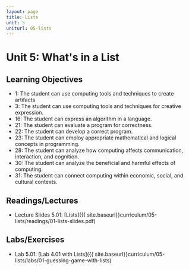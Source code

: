 ```yaml
---
layout: page
title: Lists
unit: 5
uniturl: 05-lists
---
```



Unit 5: What's in a List
========================


Learning Objectives
-------------------
 * 1: The student can use computing tools and techniques to create artifacts
 * 3: The student can use computing tools and techniques for creative expression.
 * 16: The student can express an algorithm in a language.
 * 21: The student can evaluate a program for correctness.
 * 22: The student can develop a correct program.
 * 23: The student can employ appropriate mathematical and logical concepts in programming.
 * 28: The student can analyze how computing affects communication, interaction, and cognition.
 * 30: The student can analyze the beneficial and harmful effects of computing.
 * 31: The student can connect computing within economic, social, and cultural contexts.


Readings/Lectures
-----------------
 * Lecture Slides 5.01: [Lists]({{ site.baseurl}}curriculum/05-lists/readings/01-lists-slides.pdf)


Labs/Exercises
--------------
 * Lab 5.01: [Lab 4.01 with Lists]({{ site.baseurl}}curriculum/05-lists/labs/01-guessing-game-with-lists)


